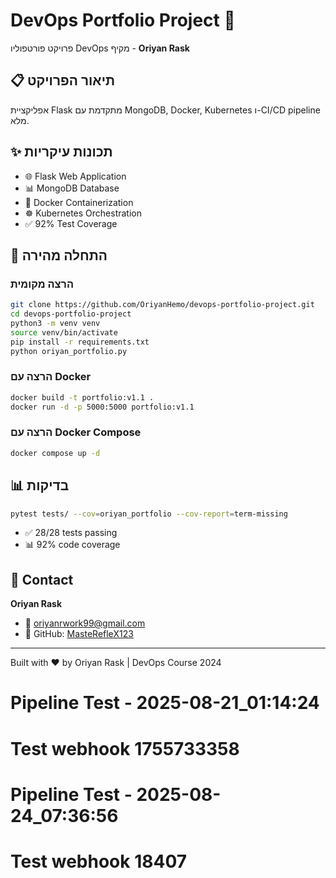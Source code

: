 # DevOps Portfolio Project 🚀

פרויקט פורטפוליו DevOps מקיף - **Oriyan Rask**

## 📋 תיאור הפרויקט
אפליקציית Flask מתקדמת עם MongoDB, Docker, Kubernetes ו-CI/CD pipeline מלא.

## ✨ תכונות עיקריות
- 🌐 Flask Web Application
- 📊 MongoDB Database
- 🐳 Docker Containerization  
- ☸️ Kubernetes Orchestration
- ✅ 92% Test Coverage

## 🚀 התחלה מהירה

### הרצה מקומית
```bash
git clone https://github.com/OriyanHemo/devops-portfolio-project.git
cd devops-portfolio-project
python3 -m venv venv
source venv/bin/activate
pip install -r requirements.txt
python oriyan_portfolio.py
```

### הרצה עם Docker
```bash
docker build -t portfolio:v1.1 .
docker run -d -p 5000:5000 portfolio:v1.1
```

### הרצה עם Docker Compose
```bash
docker compose up -d
```

## 📊 בדיקות
```bash
pytest tests/ --cov=oriyan_portfolio --cov-report=term-missing
```
- ✅ 28/28 tests passing
- 📊 92% code coverage

## 👤 Contact
**Oriyan Rask**
- 📧 oriyanrwork99@gmail.com
- 💼 GitHub: [MasteRefleX123](https://github.com/MasteRefleX123)

---
Built with ❤️ by Oriyan Rask | DevOps Course 2024

# Pipeline Test - 2025-08-21_01:14:24
# Test webhook 1755733358
# Pipeline Test - 2025-08-24_07:36:56
# Test webhook 18407
